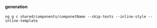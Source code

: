 #### generation
```console
ng g c shared/components/componetName --skip-tests --inline-style --inline-template
```
